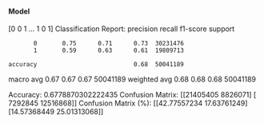 #### Model
[0 0 1 ... 1 0 1]
Classification Report:
              precision    recall  f1-score   support

           0       0.75      0.71      0.73  30231476
           1       0.59      0.63      0.61  19809713

    accuracy                           0.68  50041189
   macro avg       0.67      0.67      0.67  50041189
weighted avg       0.68      0.68      0.68  50041189

Accuracy: 0.6778870302222435
Confusion Matrix:
[[21405405  8826071]
 [ 7292845 12516868]]
Confusion Matrix (%):
[[42.77557234 17.63761249]
 [14.57368449 25.01313068]]
